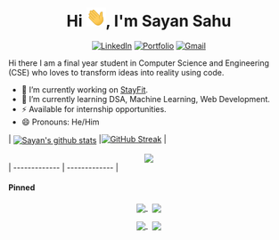 # <div align="center">
<h1 align="center">Hi <img width="35" src="https://github.com/SayanSahu99/SayanSahu99/blob/main/waving.gif">, I'm Sayan Sahu</h1>

<p align="center">
	<!-- <a href="https://github.com/SayanSahu99"><img src="https://img.shields.io/github/followers/SayanSahu99?label=GitHub&style=social" alt="GitHub"></a> -->
	<!-- <a href="https://www.linkedin.com/in/shubh-shah-2326081a3/"><img src="https://img.shields.io/badge/LinkedIn--_.svg?style=social&logo=linkedin" alt="LinkedIn"></a> -->
	<a href="https://in.linkedin.com/in/sayan-sahu-6915671a2/"><img src="https://img.shields.io/badge/linkedin-%230077B5.svg?&style=for-the-badge&logo=linkedin&logoColor=white" alt="LinkedIn"></a>
	<!-- <a href="https://www.instagram.com/shah_shubh_/"><img src="https://img.shields.io/badge/-Instagram-dd2a7b?
	logo=instagram&logoColor=white&link=https://www.instagram.com/shah_shubh_/" alt="Instagram" /></a> -->
<!-- 	<a href=""><img src="https://img.shields.io/badge/instagram-%23E4405F.svg?&style=for-the-badge&logo=instagram&logoColor=white" alt="Instagram" /></a> -->
	<a href=""><img src="https://img.shields.io/badge/-Portfolio%20Website-%233781da?&style=for-the-badge" alt="Portfolio" /></a>
    <!-- <a href="mailto:sayansovan@gmail.com"><img src="https://img.shields.io/badge/-sayansovan@gmail.com-c14438?
	style=flat-square&logo=Gmail&logoColor=white&link=mailto:shahshubh1010@gmail.com" alt="Gmail" /></a> -->
	<a href="mailto:sayansovan@gmail.com"><img src="https://img.shields.io/badge/-sayansovan@gmail.com-c14438?style=for-the-badge&logo=Gmail&logoColor=white" alt="Gmail" /></a>
	
</p>

Hi there 
I am a final year student in Computer Science and Engineering (CSE) who loves to transform ideas into reality using code.


- 🔭 I’m currently working on [StayFit](https://github.com/SayanSahu99/StayFit-ReactNative).
- 🌱 I’m currently learning DSA, Machine Learning, Web Development.
- ⚡ Available for internship opportunities.
- 😄 Pronouns: He/Him 

| <a href="https://github.com/SayanSahu99/github-readme-stats"><img align="center" src="https://github-readme-stats.vercel.app/api?username=SayanSahu99&show_icons=true&include_all_commits=true&theme=buefy&hide_border=true" alt="Sayan's github stats" /></a> |[![GitHub Streak](https://github-readme-streak-stats.herokuapp.com?user=SayanSahu99&date_format=M%20j%5B%2C%20Y%5D)](https://git.io/streak-stats) |
	
<center><a href="https://github.com/SayanSahu99/github-readme-stats"><img align="center" src="https://github-readme-stats.vercel.app/api/top-langs/?username=SayanSahu99&layout=compact&theme=buefy&hide_border=true" /></a></center>
| ------------- | ------------- |

#### Pinned

<p align="center">
<a href="https://github.com/SayanSahu99/BetterCrypt">
<img width='49%' align="center"src="https://github-readme-stats.vercel.app/api/pin/?username=SayanSahu99&repo=BetterCrypt&border_color=02D892&bg_color=0D1117&title_color=C9D1D9&text_color=8B949E&icon_color=02D892" />
</a>
<span>&nbsp;</span>
<a href="https://github.com/SayanSahu99/sudoku-solver-gtk">
<img width='49%' align="center"src="https://github-readme-stats.vercel.app/api/pin/?username=SayanSahu99&repo=sudoku-solver-gtk&border_color=02D892&bg_color=0D1117&title_color=C9D1D9&text_color=8B949E&icon_color=02D892" />
</a>
</p>

<p align="center">
<a href="https://github.com/SayanSahu99/EarBeats">
<img width='49%' align="center"src="https://github-readme-stats.vercel.app/api/pin/?username=SayanSahu99&repo=EarBeats&border_color=02D892&bg_color=0D1117&title_color=C9D1D9&text_color=8B949E&icon_color=02D892" />
</a>
<span>&nbsp;</span>
<a href="https://github.com/SayanSahu99/Diabetes-Detection-AutoML">
<img width='49%' align="center"src="https://github-readme-stats.vercel.app/api/pin/?username=SayanSahu99&repo=Diabetes-Detection-AutoML&border_color=02D892&bg_color=0D1117&title_color=C9D1D9&text_color=8B949E&icon_color=02D892" />
</a>
</p>
